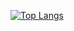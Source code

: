 [![Top Langs](https://github-readme-stats.vercel.app/api/top-langs/?username=Tsujimoto
)](https://github.com/anuraghazra/github-readme-stats)


